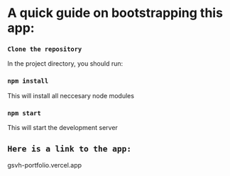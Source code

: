 # A quick guide on bootstrapping this app:

### `Clone the repository`

In the project directory, you should run:

### `npm install`

This will install all neccesary node modules

### `npm start`

This will start the development server

## `Here is a link to the app:`
gsvh-portfolio.vercel.app
